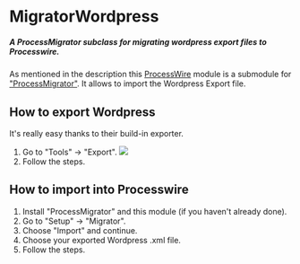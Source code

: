 MigratorWordpress
=================

##### A ProcessMigrator subclass for migrating wordpress export files to Processwire.

As mentioned in the description this [ProcessWire](https://github.com/ryancramerdesign/ProcessWire) module is a submodule for ["ProcessMigrator"](https://github.com/adrianbj/ProcessMigrator). It allows to import the Wordpress Export file.

## How to export Wordpress

It's really easy thanks to their build-in exporter.

1. Go to "Tools" -> "Export". ![](http://codex.wordpress.org/images/thumb/9/9b/manageexport.png/800px-manageexport.png)
2. Follow the steps.

## How to import into Processwire

1. Install "ProcessMigrator" and this module (if you haven't already done).
2. Go to "Setup" -> "Migrator".
3. Choose "Import" and continue.
4. Choose your exported Wordpress .xml file.
5. Follow the steps.

